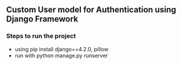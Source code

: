 ## Custom User model for Authentication using Django Framework
### Steps to run the project
* using pip install django==4.2.0, pillow
* run with python manage.py runserver
